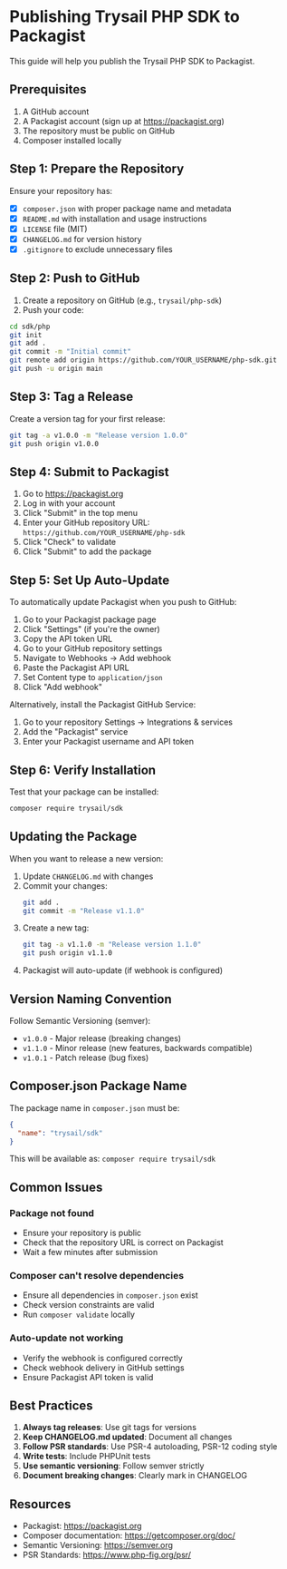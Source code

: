 # Publishing Trysail PHP SDK to Packagist

This guide will help you publish the Trysail PHP SDK to Packagist.

## Prerequisites

1. A GitHub account
2. A Packagist account (sign up at https://packagist.org)
3. The repository must be public on GitHub
4. Composer installed locally

## Step 1: Prepare the Repository

Ensure your repository has:
- [x] `composer.json` with proper package name and metadata
- [x] `README.md` with installation and usage instructions
- [x] `LICENSE` file (MIT)
- [x] `CHANGELOG.md` for version history
- [x] `.gitignore` to exclude unnecessary files

## Step 2: Push to GitHub

1. Create a repository on GitHub (e.g., `trysail/php-sdk`)
2. Push your code:

```bash
cd sdk/php
git init
git add .
git commit -m "Initial commit"
git remote add origin https://github.com/YOUR_USERNAME/php-sdk.git
git push -u origin main
```

## Step 3: Tag a Release

Create a version tag for your first release:

```bash
git tag -a v1.0.0 -m "Release version 1.0.0"
git push origin v1.0.0
```

## Step 4: Submit to Packagist

1. Go to https://packagist.org
2. Log in with your account
3. Click "Submit" in the top menu
4. Enter your GitHub repository URL: `https://github.com/YOUR_USERNAME/php-sdk`
5. Click "Check" to validate
6. Click "Submit" to add the package

## Step 5: Set Up Auto-Update

To automatically update Packagist when you push to GitHub:

1. Go to your Packagist package page
2. Click "Settings" (if you're the owner)
3. Copy the API token URL
4. Go to your GitHub repository settings
5. Navigate to Webhooks → Add webhook
6. Paste the Packagist API URL
7. Set Content type to `application/json`
8. Click "Add webhook"

Alternatively, install the Packagist GitHub Service:
1. Go to your repository Settings → Integrations & services
2. Add the "Packagist" service
3. Enter your Packagist username and API token

## Step 6: Verify Installation

Test that your package can be installed:

```bash
composer require trysail/sdk
```

## Updating the Package

When you want to release a new version:

1. Update `CHANGELOG.md` with changes
2. Commit your changes:
   ```bash
   git add .
   git commit -m "Release v1.1.0"
   ```
3. Create a new tag:
   ```bash
   git tag -a v1.1.0 -m "Release version 1.1.0"
   git push origin v1.1.0
   ```
4. Packagist will auto-update (if webhook is configured)

## Version Naming Convention

Follow Semantic Versioning (semver):
- `v1.0.0` - Major release (breaking changes)
- `v1.1.0` - Minor release (new features, backwards compatible)
- `v1.0.1` - Patch release (bug fixes)

## Composer.json Package Name

The package name in `composer.json` must be:
```json
{
  "name": "trysail/sdk"
}
```

This will be available as: `composer require trysail/sdk`

## Common Issues

### Package not found
- Ensure your repository is public
- Check that the repository URL is correct on Packagist
- Wait a few minutes after submission

### Composer can't resolve dependencies
- Ensure all dependencies in `composer.json` exist
- Check version constraints are valid
- Run `composer validate` locally

### Auto-update not working
- Verify the webhook is configured correctly
- Check webhook delivery in GitHub settings
- Ensure Packagist API token is valid

## Best Practices

1. **Always tag releases**: Use git tags for versions
2. **Keep CHANGELOG.md updated**: Document all changes
3. **Follow PSR standards**: Use PSR-4 autoloading, PSR-12 coding style
4. **Write tests**: Include PHPUnit tests
5. **Use semantic versioning**: Follow semver strictly
6. **Document breaking changes**: Clearly mark in CHANGELOG

## Resources

- Packagist: https://packagist.org
- Composer documentation: https://getcomposer.org/doc/
- Semantic Versioning: https://semver.org
- PSR Standards: https://www.php-fig.org/psr/